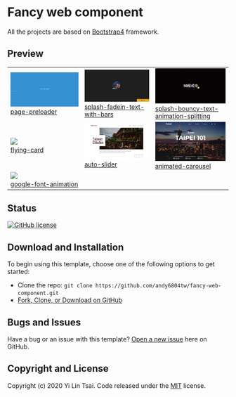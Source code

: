 # Fancy web component
All the projects are based on [Bootstrap4](http://startbootstrap.com/) framework.

## Preview

<table>
    <tbody>
        <tr>
            <td>
                <img src="page-preloader/screenshot/demo.gif" width="300px"><br>
                <a href="https://andy6804tw.github.io/fancy-web-component/page-preloader/" target="_blank">page-preloader</a>
            </td>
            <td>
                <img src="splash-fadein-text-with-bars/screenshot/demo.gif" width="300px"><br>
                <a href="https://andy6804tw.github.io/fancy-web-component/splash-fadein-text-with-bars" target="_blank">splash-fadein-text-with-bars</a>
            </td>
            <td>
                <img src="splash-bouncy-text-animation-splitting/screenshot/demo.gif" width="300px"><br>
                <a href="https://andy6804tw.github.io/fancy-web-component/splash-bouncy-text-animation-splitting" target="_blank">splash-bouncy-text-animation-splitting</a>
            </td>
        </tr>
        <tr>
            <td>
                <img src="flying-card/screenshot/demo.gif" width="300px"><br>
                <a href="https://andy6804tw.github.io/fancy-web-component/flying-card" target="_blank">flying-card</a>
             </td>
             <td>
                <img src="auto-slider/screenshot/demo.gif" width="300px"><br>
                <a href="https://andy6804tw.github.io/fancy-web-component/auto-slider" target="_blank">auto-slider</a>
             </td>
             <td>
                <img src="animated-carousel/screenshot/demo.gif" width="300px"><br>
                <a href="https://andy6804tw.github.io/fancy-web-component/animated-carousel" target="_blank">animated-carousel</a>
             </td>
        </tr>
        <tr>
            <td>
                <img src="google-font-animation/screenshot/demo.gif" width="300px"><br>
                <a href="https://andy6804tw.github.io/fancy-web-component/google-font-animation" target="_blank">google-font-animation</a>
             </td>
        </tr>
    </tbody>
</table>

## Status

[![GitHub license](https://img.shields.io/badge/license-MIT-blue.svg)](https://github.com/andy6804tw/fancy-web-component/blob/master/LICENSE)

## Download and Installation

To begin using this template, choose one of the following options to get started:

-   Clone the repo: `git clone https://github.com/andy6804tw/fancy-web-component.git`
-   [Fork, Clone, or Download on GitHub](https://github.com/andy6804tw/fancy-web-component)

## Bugs and Issues

Have a bug or an issue with this template? [Open a new issue](https://github.com/andy6804tw/fancy-web-component/issues) here on GitHub.

## Copyright and License

Copyright (c) 2020 Yi Lin Tsai. Code released under the [MIT](https://github.com/andy6804tw/fancy-web-component/blob/master/LICENSE) license.
